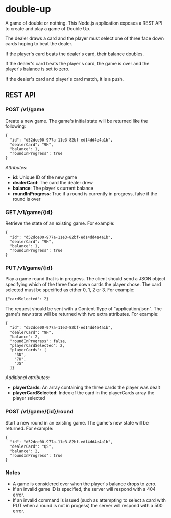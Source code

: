 double-up
=========

A game of double or nothing. This Node.js application exposes a REST API to create and play a game of Double Up.

The dealer draws a card and the player must select one of three face down cards hoping to beat the dealer.

If the player's card beats the dealer's card, their balance doubles.

If the dealer's card beats the player's card, the game is over and the player's balance is set to zero.

If the dealer's card and player's card match, it is a push.


REST API
--------

### POST /v1/game
Create a new game. The game's initial state will be returned like the following:

```
{
  "id": "d52dce00-977a-11e3-82bf-ed14dd4e4a1b",
  "dealerCard": "9H",
  "balance": 1,
  "roundInProgress": true
}
```

*Attributes:*
* **id**: Unique ID of the new game
* **dealerCard**: The card the dealer drew
* **balance**: The player's current balance
* **roundInProgress**: True if a round is currently in progress, false if the round is over

### GET /v1/game/{id}
Retrieve the state of an existing game. For example:

```
{
  "id": "d52dce00-977a-11e3-82bf-ed14dd4e4a1b",
  "dealerCard": "9H",
  "balance": 1,
  "roundInProgress": true
}
```


### PUT /v1/game/{id}
Play a game round that is in progress. The client should send a JSON object specifying which of the three face down cards the player chose. The card selected must be specified as either 0, 1, 2 or 3. For example:

```
{"cardSelected": 2}
```

The request should be sent with a Content-Type of "application/json". The game's new state will be returned with two extra attributes. For example:

```
{
  "id": "d52dce00-977a-11e3-82bf-ed14dd4e4a1b",
  "dealerCard": "9H",
  "balance": 2,
  "roundInProgress": false,
  "playerCardSelected": 2,
  "playerCards": [
    "3D",
    "7H",
    "JS"
  ]}
```

*Additional attributes:*
* **playerCards**: An array containing the three cards the player was dealt
* **playerCardSelected**: Index of the card in the playerCards array the player selected


### POST /v1/game/{id}/round
Start a new round in an existing game. The game's new state will be returned. For example:

```
{
  "id": "d52dce00-977a-11e3-82bf-ed14dd4e4a1b",
  "dealerCard": "QS",
  "balance": 2,
  "roundInProgress": true
}
```

### Notes
* A game is considered over when the player's balance drops to zero.
* If an invalid game ID is specified, the server will respond with a 404 error.
* If an invalid command is issued (such as attempting to select a card with PUT when a round is not in progess) the server will respond with a 500 error.